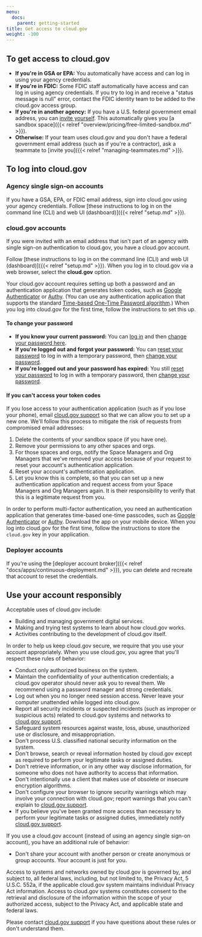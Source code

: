 ```yaml
---
menu:
  docs:
    parent: getting-started
title: Get access to cloud.gov
weight: -100
---
```


## To get access to cloud.gov

* **If you're in GSA or EPA:** You automatically have access and can log in using your agency credentials.
* **If you're in FDIC:** Some FDIC staff automatically have access and can log in using agency credentials. If you try to log in and receive a "status message is null" error, contact the FDIC identity team to be added to the cloud.gov access group.
* **If you're in another agency:** If you have a U.S. federal government email address, you can [invite yourself](https://account.fr.cloud.gov/signup). This automatically gives you [a sandbox space]({{< relref "overview/pricing/free-limited-sandbox.md" >}}).
* **Otherwise:** If your team uses cloud.gov and you don't have a federal government email address (such as if you're a contractor), ask a teammate to [invite you]({{< relref "managing-teammates.md" >}}).

## To log into cloud.gov

### Agency single sign-on accounts

If you have a GSA, EPA, or FDIC email address, sign into cloud.gov using your agency credentials. Follow [these instructions to log in on the command line (CLI) and web UI (dashboard)]({{< relref "setup.md" >}}).

### cloud.gov accounts

If you were invited with an email address that isn't part of an agency with single sign-on authentication to cloud.gov, you have a cloud.gov account.

Follow [these instructions to log in on the command line (CLI) and web UI (dashboard)]({{< relref "setup.md" >}}). When you log in to cloud.gov via a web browser, select the **cloud.gov** option.

<!--<img src="/img/cloud-gov-idp-button-cropped.png" alt="cloud.gov provider button to login page is highlighted in blue" width="373" height="187" />-->

Your cloud.gov account requires setting up both a password and an authentication application that generates token codes, such as [Google Authenticator](https://support.google.com/accounts/answer/1066447?hl=en) or [Authy](https://www.authy.com/app/mobile). (You can use any authentication application that supports the standard [Time-based One-Time Password algorithm](https://en.wikipedia.org/wiki/Time-based_One-time_Password_Algorithm).) When you log into cloud.gov for the first time, follow the instructions to set this up.

#### To change your password

* **If you know your current password:** You can [log in](https://login.fr.cloud.gov/login) and then [change your password here](https://account.fr.cloud.gov/change-password).
* **If you're logged out and forgot your password:** You can [reset your password](https://account.fr.cloud.gov/forgot-password) to log in with a temporary password, then [change your password](https://account.fr.cloud.gov/change-password).
* **If you're logged out and your password has expired:** You still [reset your password](https://account.fr.cloud.gov/forgot-password) to log in with a temporary password, then [change your password](https://account.fr.cloud.gov/change-password).

#### If you can't access your token codes

If you lose access to your authentication application (such as if you lose your phone), email [cloud.gov support](/help/) so that we can allow you to set up a new one. We'll follow this process to mitigate the risk of requests from compromised email addresses:

1. Delete the contents of your sandbox space (if you have one).
2. Remove your permissions to any other spaces and orgs.
3. For those spaces and orgs, notify the Space Managers and Org Managers that we've removed your access because of your request to reset your account's authentication application.
4. Reset your account's authentication application.
5. Let you know this is complete, so that you can set up a new authentication application and request access from your Space Managers and Org Managers again. It is their responsibility to verify that this is a legitimate request from you.

In order to perform multi-factor authentication, you need an authentication application that generates time-based one-time passcodes, such as [Google Authenticator](https://support.google.com/accounts/answer/1066447?hl=en) or [Authy](https://www.authy.com/app/mobile). Download the app on your mobile device. When you log into cloud.gov for the first time, follow the instructions to store the `cloud.gov` key in your application.

### Deployer accounts

If you're using the [deployer account broker]({{< relref "docs/apps/continuous-deployment.md" >}}), you can delete and recreate that account to reset the credentials.

## Use your account responsibly

Acceptable uses of cloud.gov include:

* Building and managing government digital services.
* Making and trying test systems to learn about how cloud.gov works.
* Activities contributing to the development of cloud.gov itself.

In order to help us keep cloud.gov secure, we require that you use your account appropriately. When you use cloud.gov, you agree that you'll respect these rules of behavior:

- Conduct only authorized business on the system.
- Maintain the confidentiality of your authentication credentials; a cloud.gov operator should never ask you to reveal them. We recommend using a password manager and strong credentials.
- Log out when you no longer need session access. Never leave your computer unattended while logged into cloud.gov.
- Report all security incidents or suspected incidents (such as improper or suspicious acts) related to cloud.gov systems and networks to [cloud.gov support](/help/).
- Safeguard system resources against waste, loss, abuse, unauthorized use or disclosure, and misappropriation.
- Don't process U.S. classified national security information on the system.
- Don't browse, search or reveal information hosted by cloud.gov except as required to perform your legitimate tasks or assigned duties.
- Don't retrieve information, or in any other way disclose information, for someone who does not have authority to access that information.
- Don't intentionally use a client that makes use of obsolete or insecure encryption algorithms.
- Don't configure your browser to ignore security warnings which may involve your connection with cloud.gov; report warnings that you can't explain to [cloud.gov support](/help/).
- If you believe you've been granted more access than necessary to perform your legitimate tasks or assigned duties, immediately notify [cloud.gov support](/help/).

If you use a cloud.gov account (instead of using an agency single sign-on account), you have an additional rule of behavior:

- Don't share your account with another person or create anonymous or group accounts. Your account is just for you.

Access to systems and networks owned by cloud.gov is governed by, and subject to, all federal laws, including, but not limited to, the Privacy Act, 5 U.S.C. 552a, if the applicable cloud.gov system maintains individual Privacy Act information. Access to cloud.gov systems constitutes consent to the retrieval and disclosure of the information within the scope of your authorized access, subject to the Privacy Act, and applicable state and federal laws.

Please contact [cloud.gov support](/help/) if you have questions about these rules or don't understand them.
